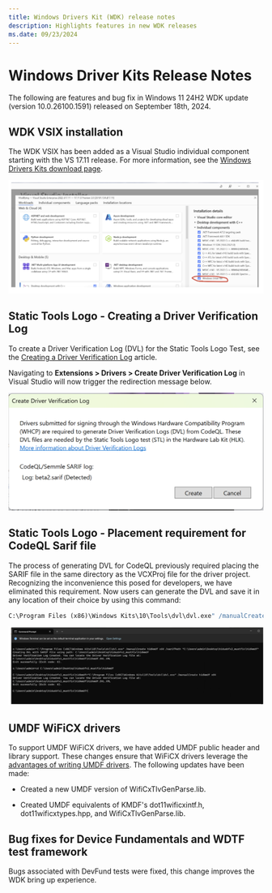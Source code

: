 ```yaml
---
title: Windows Drivers Kit (WDK) release notes
description: Highlights features in new WDK releases
ms.date: 09/23/2024
---
```


# Windows Driver Kits Release Notes

The following are features and bug fix in Windows 11 24H2 WDK update (version 10.0.26100.1591) released on September 18th, 2024.

## WDK VSIX installation

The WDK VSIX has been added as a Visual Studio individual component starting with the VS 17.11 release. For more information, see the [Windows Drivers Kits download page](download-the-wdk.md).

![screenshot of visual studio wdk individual component selected](images/vs-wdk-selection.png)

## Static Tools Logo - Creating a Driver Verification Log

To create a Driver Verification Log (DVL) for the Static Tools Logo Test, see the [Creating a Driver Verification Log](./develop/creating-a-driver-verification-log.md) article.

Navigating to **Extensions > Drivers > Create Driver Verification Log** in Visual Studio will now trigger the redirection message below.

![screenshot of visual studio notification for codeql dvl generation](images/codeql-redirection.png)

## Static Tools Logo - Placement requirement for CodeQL Sarif file

The process of generating DVL for CodeQL previously required placing the SARIF file in the same directory as the VCXProj file for the driver project. Recognizing the inconvenience this posed for developers, we have eliminated this requirement. Now users can generate the DVL and save it in any location of their choice by using this command:

```cmd
C:\Program Files (x86)\Windows Kits\10\Tools\dvl\dvl.exe" /manualCreate `<driverName>` `<driverArchitecture>` /`<path to sarif file>`'\
```

![screenshot of sarif placement updated](images/sarif-placement-update.png)

## UMDF WiFiCX drivers

To support UMDF WiFiCX drivers, we have added UMDF public header and library support. These changes ensure that WiFiCX drivers leverage the [advantages of writing UMDF drivers](./wdf/advantages-of-writing-umdf-drivers.md). The following updates have been made:

- Created a new UMDF version of WifiCxTlvGenParse.lib.

- Created UMDF equivalents of KMDF's dot11wificxintf.h, dot11wificxtypes.hpp, and WifiCxTlvGenParse.lib.

## Bug fixes for Device Fundamentals and WDTF test framework

Bugs associated with DevFund tests were fixed, this change improves the WDK bring up experience.
